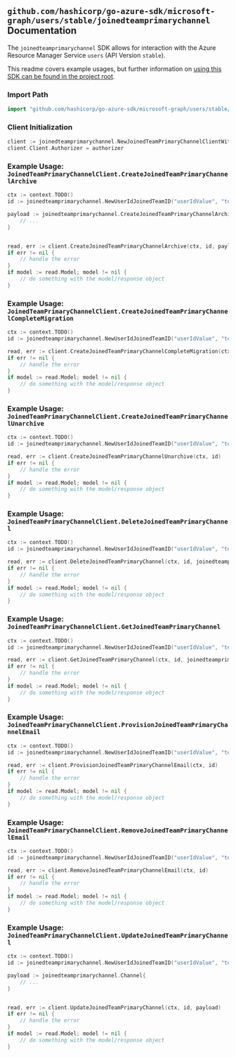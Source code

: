 
## `github.com/hashicorp/go-azure-sdk/microsoft-graph/users/stable/joinedteamprimarychannel` Documentation

The `joinedteamprimarychannel` SDK allows for interaction with the Azure Resource Manager Service `users` (API Version `stable`).

This readme covers example usages, but further information on [using this SDK can be found in the project root](https://github.com/hashicorp/go-azure-sdk/tree/main/docs).

### Import Path

```go
import "github.com/hashicorp/go-azure-sdk/microsoft-graph/users/stable/joinedteamprimarychannel"
```


### Client Initialization

```go
client := joinedteamprimarychannel.NewJoinedTeamPrimaryChannelClientWithBaseURI("https://management.azure.com")
client.Client.Authorizer = authorizer
```


### Example Usage: `JoinedTeamPrimaryChannelClient.CreateJoinedTeamPrimaryChannelArchive`

```go
ctx := context.TODO()
id := joinedteamprimarychannel.NewUserIdJoinedTeamID("userIdValue", "teamIdValue")

payload := joinedteamprimarychannel.CreateJoinedTeamPrimaryChannelArchiveRequest{
	// ...
}


read, err := client.CreateJoinedTeamPrimaryChannelArchive(ctx, id, payload)
if err != nil {
	// handle the error
}
if model := read.Model; model != nil {
	// do something with the model/response object
}
```


### Example Usage: `JoinedTeamPrimaryChannelClient.CreateJoinedTeamPrimaryChannelCompleteMigration`

```go
ctx := context.TODO()
id := joinedteamprimarychannel.NewUserIdJoinedTeamID("userIdValue", "teamIdValue")

read, err := client.CreateJoinedTeamPrimaryChannelCompleteMigration(ctx, id)
if err != nil {
	// handle the error
}
if model := read.Model; model != nil {
	// do something with the model/response object
}
```


### Example Usage: `JoinedTeamPrimaryChannelClient.CreateJoinedTeamPrimaryChannelUnarchive`

```go
ctx := context.TODO()
id := joinedteamprimarychannel.NewUserIdJoinedTeamID("userIdValue", "teamIdValue")

read, err := client.CreateJoinedTeamPrimaryChannelUnarchive(ctx, id)
if err != nil {
	// handle the error
}
if model := read.Model; model != nil {
	// do something with the model/response object
}
```


### Example Usage: `JoinedTeamPrimaryChannelClient.DeleteJoinedTeamPrimaryChannel`

```go
ctx := context.TODO()
id := joinedteamprimarychannel.NewUserIdJoinedTeamID("userIdValue", "teamIdValue")

read, err := client.DeleteJoinedTeamPrimaryChannel(ctx, id, joinedteamprimarychannel.DefaultDeleteJoinedTeamPrimaryChannelOperationOptions())
if err != nil {
	// handle the error
}
if model := read.Model; model != nil {
	// do something with the model/response object
}
```


### Example Usage: `JoinedTeamPrimaryChannelClient.GetJoinedTeamPrimaryChannel`

```go
ctx := context.TODO()
id := joinedteamprimarychannel.NewUserIdJoinedTeamID("userIdValue", "teamIdValue")

read, err := client.GetJoinedTeamPrimaryChannel(ctx, id, joinedteamprimarychannel.DefaultGetJoinedTeamPrimaryChannelOperationOptions())
if err != nil {
	// handle the error
}
if model := read.Model; model != nil {
	// do something with the model/response object
}
```


### Example Usage: `JoinedTeamPrimaryChannelClient.ProvisionJoinedTeamPrimaryChannelEmail`

```go
ctx := context.TODO()
id := joinedteamprimarychannel.NewUserIdJoinedTeamID("userIdValue", "teamIdValue")

read, err := client.ProvisionJoinedTeamPrimaryChannelEmail(ctx, id)
if err != nil {
	// handle the error
}
if model := read.Model; model != nil {
	// do something with the model/response object
}
```


### Example Usage: `JoinedTeamPrimaryChannelClient.RemoveJoinedTeamPrimaryChannelEmail`

```go
ctx := context.TODO()
id := joinedteamprimarychannel.NewUserIdJoinedTeamID("userIdValue", "teamIdValue")

read, err := client.RemoveJoinedTeamPrimaryChannelEmail(ctx, id)
if err != nil {
	// handle the error
}
if model := read.Model; model != nil {
	// do something with the model/response object
}
```


### Example Usage: `JoinedTeamPrimaryChannelClient.UpdateJoinedTeamPrimaryChannel`

```go
ctx := context.TODO()
id := joinedteamprimarychannel.NewUserIdJoinedTeamID("userIdValue", "teamIdValue")

payload := joinedteamprimarychannel.Channel{
	// ...
}


read, err := client.UpdateJoinedTeamPrimaryChannel(ctx, id, payload)
if err != nil {
	// handle the error
}
if model := read.Model; model != nil {
	// do something with the model/response object
}
```
